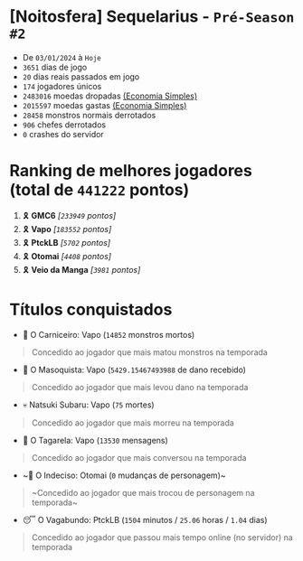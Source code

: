 # [Noitosfera] Sequelarius - `Pré-Season #2`
- De `03/01/2024` à `Hoje`
- `3651` dias de jogo
- `20` dias reais passados em jogo
- `174` jogadores únicos
- `2483016` moedas dropadas [(Economia Simples)](https://github.com/otomay/Economia-Simples)
- `2015597` moedas gastas [(Economia Simples)](https://github.com/otomay/Economia-Simples)
- `28458` monstros normais derrotados
- `906` chefes derrotados
- `0` crashes do servidor

# Ranking de melhores jogadores (total de `441222` pontos)
1. 🎗️ **GMC6** *[`233949` pontos]*
2. 🎗️ **Vapo** *[`183552` pontos]*
3. 🎗️ **PtckLB** *[`5702` pontos]*
4. 🎗️ **Otomai** *[`4408` pontos]*
5. 🎗️ **Veio da Manga** *[`3981` pontos]*

# Títulos conquistados
- 👹 O Carniceiro: Vapo (`14852` monstros mortos)
> Concedido ao jogador que mais matou monstros na temporada
- 🥵 O Masoquista: Vapo (`5429.15467493988` de dano recebido)
> Concedido ao jogador que mais levou dano na temporada
- 💀 Natsuki Subaru: Vapo (`75` mortes)
> Concedido ao jogador que mais morreu na temporada
- 🦜 O Tagarela: Vapo (`13530` mensagens)
> Concedido ao jogador que mais conversou na temporada
- ~🤔 O Indeciso: Otomai (`0` mudanças de personagem)~
> ~Concedido ao jogador que mais trocou de personagem na temporada~
- 😴 O Vagabundo: PtckLB (`1504` minutos / `25.06` horas / `1.04` dias)
> Concedido ao jogador que passou mais tempo online (no servidor) na temporada
